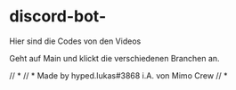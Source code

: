 # discord-bot-
Hier sind die Codes von den Videos

Geht auf Main und klickt die verschiedenen Branchen an.

// *
// * Made by hyped.lukas#3868 i.A. von Mimo Crew
// *
